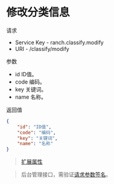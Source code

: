# 修改分类信息

请求
- Service Key - ranch.classify.modify
- URI - /classify/modify

参数
- id ID值。
- code 编码。
- key 关键词。
- name 名称。

返回值
```json
{
    "id": "ID值",
    "code": "编码",
    "key": "关键词",
    "name": "名称"
}
```

> [扩展属性](json.md)

> 后台管理接口，需验证[请求参数签名](https://github.com/heisedebaise/tephra/blob/master/tephra-ctrl/doc/sign.md)。
